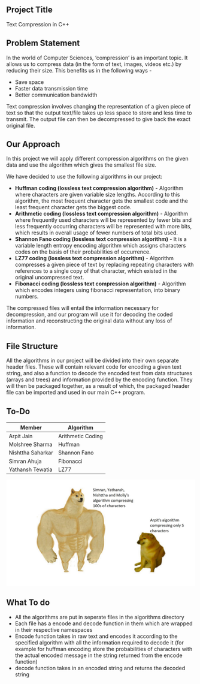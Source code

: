 ## Project Title
Text Compression in C++

## Problem Statement
In the world of Computer Sciences, ‘compression’ is an important topic. It allows us to compress data (in the form of text, images, videos etc.) by reducing their size. This benefits us in the following ways -
* Save space
* Faster data transmission time
* Better communication bandwidth

Text compression involves changing the representation of a given piece of text so that the output text/file takes up less space to store and less time to transmit. The output file can then be decompressed to give back the exact original file.

## Our Approach
In this project we will apply different compression algorithms on the given data and use the algorithm which gives the smallest file size.

We have decided to use the following algorithms in our project:
* **Huffman coding (lossless text compression algorithm)** - Algorithm where characters are given variable size lengths. According to this algorithm, the most frequent character gets the smallest code and the least frequent character gets the biggest code.
* **Arithmetic coding (lossless text compression algorithm)** - Algorithm where frequently used characters will be represented by fewer bits and less frequently occurring characters will be represented with more bits, which results in overall usage of fewer numbers of total bits used.
* **Shannon Fano coding (lossless text compression algorithm)** - It is a variable length entropy encoding algorithm which assigns characters codes on the basis of their probabilities of occurrence.
* **LZ77 coding (lossless text compression algorithm)** - Algorithm compresses a given piece of text by replacing repeating characters with references to a single copy of that character, which existed in the original uncompressed text.
* **Fibonacci coding (lossless text compression algorithm)** - Algorithm which encodes integers using fibonacci representation, into binary numbers.

The compressed files will entail the information necessary for decompression, and our program will use it for decoding the coded information and reconstructing the original data without any loss of information.

## File Structure
All the algorithms in our project will be divided into their own separate header files. These will contain relevant code for encoding a given text string, and also a function to decode the encoded text from data structures (arrays and trees) and information provided by the encoding function. They will then be packaged together, as a result of which, the packaged header file can be imported and used in our main C++ program.

## To-Do

| Member                | Algorithm         |
| --------------------- | ----------------- |
| Arpit Jain            | Arithmetic Coding |
| Molshree Sharma       | Huffman           |
| Nishttha Saharkar     | Shannon Fano      |
| Simran Ahuja          | Fibonacci         |
| Yathansh Tewatia      | LZ77              |

![](/cover6.jpg)

## What To do
* All the algorithms are put in seperate files in the algorithms directory 
* Each file has a encode and decode function in them which are wrapped in their respective namespaces
* Encode function takes in raw text and encodes it according to the specified algorithm with all the information required to decode it (for example for huffman encoding store the probabilities of characters with the actual encoded message in the string returned from the encode function)
* decode function takes in an encoded string and returns the decoded string
